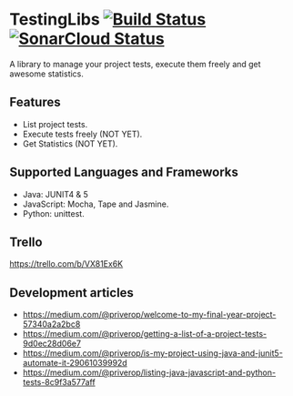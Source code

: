 # TestingLibs [![Build Status](https://travis-ci.com/priverop/testinglibs.svg?branch=master)](https://travis-ci.com/priverop/testinglibs) [![SonarCloud Status](https://sonarcloud.io/api/project_badges/measure?project=es.priverop%3ATestingLibs&metric=alert_status)](https://sonarcloud.io/dashboard?id=es.priverop%3ATestingLibs)

A library to manage your project tests, execute them freely and get awesome statistics. 

## Features
- List project tests.
- Execute tests freely (NOT YET).
- Get Statistics (NOT YET).

## Supported Languages and Frameworks
- Java: JUNIT4 & 5
- JavaScript: Mocha, Tape and Jasmine.
- Python: unittest.


## Trello
https://trello.com/b/VX81Ex6K

## Development articles
- https://medium.com/@priverop/welcome-to-my-final-year-project-57340a2a2bc8
- https://medium.com/@priverop/getting-a-list-of-a-project-tests-9d0ec28d06e7
- https://medium.com/@priverop/is-my-project-using-java-and-junit5-automate-it-29061039992d
- https://medium.com/@priverop/listing-java-javascript-and-python-tests-8c9f3a577aff
